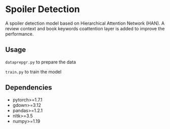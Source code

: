 # Spoiler Detection

A spoiler detection model based on Hierarchical Attention Network (HAN). A review context and book keywords coattention layer is added to improve the performance. 

## Usage

`dataprepgr.py` to prepare the data

`train.py` to train the model

## Dependencies

* pytorch>=1.7.1
* gdown>=3.12
* pandas>=1.2.1
* nltk>=3.5
* numpy>=1.19